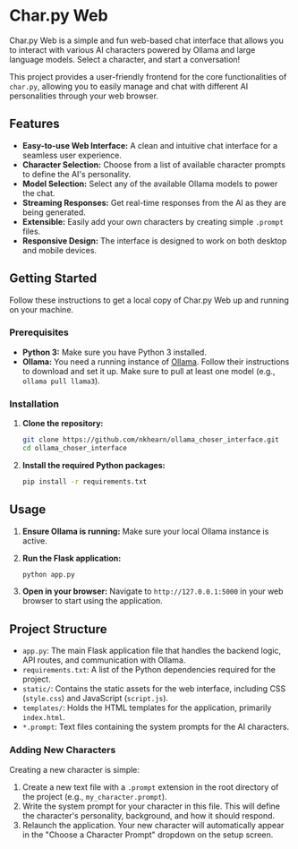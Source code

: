 # Char.py Web

Char.py Web is a simple and fun web-based chat interface that allows you to interact with various AI characters powered by Ollama and large language models. Select a character, and start a conversation!

This project provides a user-friendly frontend for the core functionalities of `char.py`, allowing you to easily manage and chat with different AI personalities through your web browser.

## Features

*   **Easy-to-use Web Interface:** A clean and intuitive chat interface for a seamless user experience.
*   **Character Selection:** Choose from a list of available character prompts to define the AI's personality.
*   **Model Selection:** Select any of the available Ollama models to power the chat.
*   **Streaming Responses:** Get real-time responses from the AI as they are being generated.
*   **Extensible:** Easily add your own characters by creating simple `.prompt` files.
*   **Responsive Design:** The interface is designed to work on both desktop and mobile devices.

## Getting Started

Follow these instructions to get a local copy of Char.py Web up and running on your machine.

### Prerequisites

*   **Python 3:** Make sure you have Python 3 installed.
*   **Ollama:** You need a running instance of [Ollama](https://ollama.ai/). Follow their instructions to download and set it up. Make sure to pull at least one model (e.g., `ollama pull llama3`).

### Installation

1.  **Clone the repository:**
    ```bash
    git clone https://github.com/nkhearn/ollama_choser_interface.git
    cd ollama_choser_interface
    ```

2.  **Install the required Python packages:**
    ```bash
    pip install -r requirements.txt
    ```

## Usage

1.  **Ensure Ollama is running:**
    Make sure your local Ollama instance is active.

2.  **Run the Flask application:**
    ```bash
    python app.py
    ```

3.  **Open in your browser:**
    Navigate to `http://127.0.0.1:5000` in your web browser to start using the application.

## Project Structure

*   `app.py`: The main Flask application file that handles the backend logic, API routes, and communication with Ollama.
*   `requirements.txt`: A list of the Python dependencies required for the project.
*   `static/`: Contains the static assets for the web interface, including CSS (`style.css`) and JavaScript (`script.js`).
*   `templates/`: Holds the HTML templates for the application, primarily `index.html`.
*   `*.prompt`: Text files containing the system prompts for the AI characters.

### Adding New Characters

Creating a new character is simple:

1.  Create a new text file with a `.prompt` extension in the root directory of the project (e.g., `my_character.prompt`).
2.  Write the system prompt for your character in this file. This will define the character's personality, background, and how it should respond.
3.  Relaunch the application. Your new character will automatically appear in the "Choose a Character Prompt" dropdown on the setup screen.

